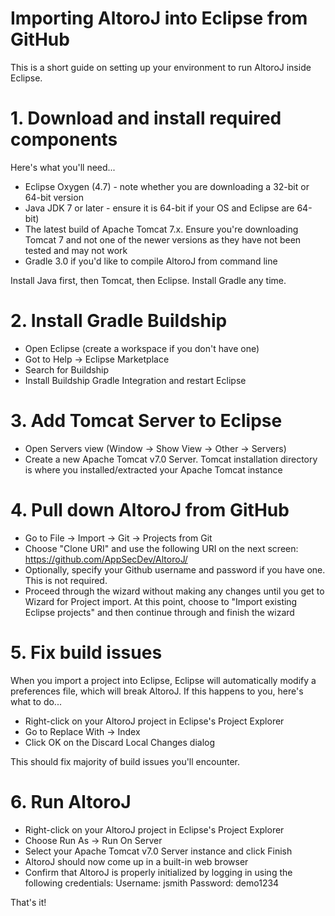 # Importing AltoroJ into Eclipse from GitHub

This is a short guide on setting up your environment to run AltoroJ inside Eclipse.


# 1. Download and install required components
Here's what you'll need...
- Eclipse Oxygen (4.7) - note whether you are downloading a 32-bit or 64-bit version
- Java JDK 7 or later - ensure it is 64-bit if your OS and Eclipse are 64-bit)
- The latest build of Apache Tomcat 7.x. Ensure you're downloading Tomcat 7 and not one of the newer versions as they have not been tested and may not work
- Gradle 3.0 if you'd like to compile AltoroJ from command line

Install Java first, then Tomcat, then Eclipse. Install Gradle any time.


# 2. Install Gradle Buildship
- Open Eclipse (create a workspace if you don't have one)
- Got to Help -> Eclipse Marketplace
- Search for Buildship
- Install Buildship Gradle Integration and restart Eclipse


# 3. Add Tomcat Server to Eclipse
- Open Servers view (Window -> Show View -> Other -> Servers)
- Create a new Apache Tomcat v7.0 Server. Tomcat installation directory is where you installed/extracted your Apache Tomcat instance


# 4. Pull down AltoroJ from GitHub
- Go to File -> Import -> Git -> Projects from Git
- Choose "Clone URI" and use the following URI on the next screen: https://github.com/AppSecDev/AltoroJ/
- Optionally, specify your Github username and password if you have one. This is not required.
- Proceed through the wizard without making any changes until you get to Wizard for Project import. At this point, choose to "Import existing Eclipse projects" and then continue through and finish the wizard


# 5. Fix build issues
When you import a project into Eclipse, Eclipse will automatically modify a preferences file, which will break AltoroJ. If this happens to you, here's what to do...

- Right-click on your AltoroJ project in Eclipse's Project Explorer
- Go to Replace With -> Index
- Click OK on the Discard Local Changes dialog

This should fix majority of build issues you'll encounter.


# 6. Run AltoroJ
- Right-click on your AltoroJ project in Eclipse's Project Explorer
- Choose Run As -> Run On Server
- Select your Apache Tomcat v7.0 Server instance and click Finish
- AltoroJ should now come up in a built-in web browser
- Confirm that AltoroJ is properly initialized by logging in using the following credentials:
Username: jsmith
Password: demo1234

That's it!
